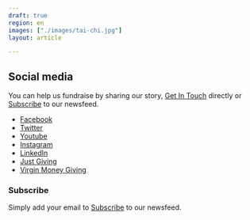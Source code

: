 ```yaml
---
draft: true
region: en
images: ["./images/tai-chi.jpg"]
layout: article

---
```


## Social media

You can help us fundraise by sharing our story,<!--with your own network through Social Media-->&nbsp;[Get&nbsp;In&nbsp;Touch](mailto:hello@clownswithoutborders.org.uk) directly or [Subscribe](#subscribe) to our newsfeed.

- [Facebook](https://www.facebook.com/clownswithoutborders)
- [Twitter](https://twitter.com/childrenlaughuk?fbclid=IwAR3nuAjonfHry9A6HWZ4Z2Hz9lA77XE1VZKvyyn0mT7PZPbV5y9OWOqW5M4)
- [Youtube](https://www.youtube.com/channel/UCWDuY-wPQO3PL8HWTSPs86Q?fbclid=IwAR0dDha2_dPETQXvNqmT8GguWz4D2n0CrmY5Ttih_q01FXFWLvIliyWZ-hc)
- [Instagram](https://www.instagram.com/clownswithoutbordersuk/)
- [LinkedIn](https://www.linkedin.com/company/clowns-without-borders-uk)
- [Just Giving](https://www.justgiving.com/cwb-uk)
- [Virgin Money Giving](https://uk.virginmoneygiving.com/clownswithoutbordersuk)

<!-- Virgin Money Giving
  https://uk.virginmoneygiving.com/charity-web/charity/finalCharityHomepage.action?charityId=1009801
  https://uk.virginmoneygiving.com/charity-web/charity/displayCampaignsHomePage.action?charityId=1009801
-->

### Subscribe

Simply add your email to [Subscribe](#subscribe) to our newsfeed.
